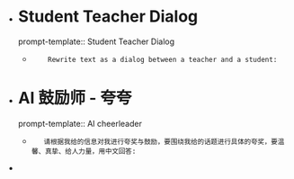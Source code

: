 - # Student Teacher Dialog
    prompt-template:: Student Teacher Dialog
	- ```prompt
	      Rewrite text as a dialog between a teacher and a student:
	  ```
- # AI 鼓励师 - 夸夸
    prompt-template:: AI cheerleader
	- ```prompt
	     请根据我给的信息对我进行夸奖与鼓励，要围绕我给的话题进行具体的夸奖，要温馨、真挚、给人力量，用中文回答:
	  ```
-